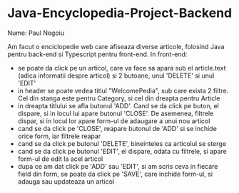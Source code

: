 # Java-Encyclopedia-Project-Backend

Nume: Paul Negoiu

Am facut o enciclopedie web care afiseaza diverse articole, folosind Java pentru back-end si Typescript pentru front-end.
In front-end: 
- se poate da click pe un articol, care va face sa apara sub el article.text (adica informatii despre articol) si 2 butoane, unul 'DELETE' si unul 'EDIT'
- in header se poate vedea titlul "WelcomePedia", sub care exista 2 filtre. Cel din stanga este pentru Category, si cel din dreapta pentru Article
- in dreapta titlului se afla butonul 'ADD'. Cand se da click pe buton, el dispare, si in locul lui apare butonul 'CLOSE'. De asemenea, filtrele dispar, si in locul lor apare form-ul de adaugare a unui nou articol
- cand se da click pe 'CLOSE', reapare butonul de 'ADD' si se inchide orice form, iar filtrele reapar
- cand se da click pe butonul 'DELETE', bineinteles ca articolul se sterge
- cand se da click pe butonul 'EDIT', el dispare, odata cu filtrele, si apare form-ul de edit la acel articol
- dupa ce am dat click pe 'ADD' sau 'EDIT', si am scris ceva in fiecare field din form, se poate da click pe 'SAVE', care inchide form-ul, si adauga sau updateaza un articol
